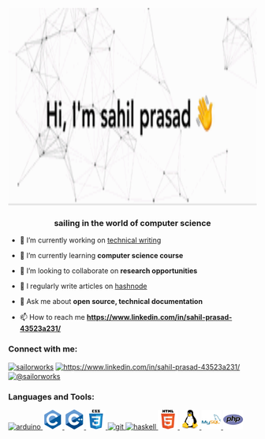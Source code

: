 <p align="center">
  <img src="https://github.com/sailorworks/sailorworks/blob/main/assets/output/animation.gif" width="4000" height="400"alt="Hi, I'm Sahil  👋 technical writing 🚀 I ❤️ open source ">
</p>
<h3 align="center">sailing in the world of computer science</h3>

<!--- <p align="left"> <img src="https://komarev.com/ghpvc/?username=sailorworks&label=Profile%20views&color=0e75b6&style=flat" alt="sailorworks" /> </p>

<p align="left"> <a href="https://twitter.com/sailorworks" target="blank"><img src="https://img.shields.io/twitter/follow/sailorworks?logo=twitter&style=for-the-badge" alt="sailorworks" /></a> </p> --->

- 🔭 I’m currently working on [technical writing](https://sailorworks.hashnode.dev/)

- 🌱 I’m currently learning **computer science course**

- 👯 I’m looking to collaborate on **research opportunities**

- 📝 I regularly write articles on [hashnode](https://sailorworks.hashnode.dev/)

- 💬 Ask me about **open source, technical documentation**

- 📫 How to reach me **https://www.linkedin.com/in/sahil-prasad-43523a231/**

<h3 align="left">Connect with me:</h3>
<p align="left">
<a href="https://twitter.com/sailorworks" target="blank"><img align="center" src="https://raw.githubusercontent.com/rahuldkjain/github-profile-readme-generator/master/src/images/icons/Social/twitter.svg" alt="sailorworks" height="30" width="40" /></a>
<a href="https://linkedin.com/in/https://www.linkedin.com/in/sahil-prasad-43523a231/" target="blank"><img align="center" src="https://raw.githubusercontent.com/rahuldkjain/github-profile-readme-generator/master/src/images/icons/Social/linked-in-alt.svg" alt="https://www.linkedin.com/in/sahil-prasad-43523a231/" height="30" width="40" /></a>
<a href="https://hashnode.com/@sailorworks" target="blank"><img align="center" src="https://raw.githubusercontent.com/rahuldkjain/github-profile-readme-generator/master/src/images/icons/Social/hashnode.svg" alt="@sailorworks" height="30" width="40" /></a>
</p>

<h3 align="left">Languages and Tools:</h3>
<p align="left"> <a href="https://www.arduino.cc/" target="_blank" rel="noreferrer"> <img src="https://cdn.worldvectorlogo.com/logos/arduino-1.svg" alt="arduino" width="40" height="40"/> </a> <a href="https://www.cprogramming.com/" target="_blank" rel="noreferrer"> <img src="https://raw.githubusercontent.com/devicons/devicon/master/icons/c/c-original.svg" alt="c" width="40" height="40"/> </a> <a href="https://www.w3schools.com/cpp/" target="_blank" rel="noreferrer"> <img src="https://raw.githubusercontent.com/devicons/devicon/master/icons/cplusplus/cplusplus-original.svg" alt="cplusplus" width="40" height="40"/> </a> <a href="https://www.w3schools.com/css/" target="_blank" rel="noreferrer"> <img src="https://raw.githubusercontent.com/devicons/devicon/master/icons/css3/css3-original-wordmark.svg" alt="css3" width="40" height="40"/> </a> <a href="https://git-scm.com/" target="_blank" rel="noreferrer"> <img src="https://www.vectorlogo.zone/logos/git-scm/git-scm-icon.svg" alt="git" width="40" height="40"/> </a> <a href="https://www.haskell.org/" target="_blank" rel="noreferrer"> <img src="https://upload.wikimedia.org/wikipedia/commons/1/1c/Haskell-Logo.svg" alt="haskell" width="40" height="40"/> </a> <a href="https://www.w3.org/html/" target="_blank" rel="noreferrer"> <img src="https://raw.githubusercontent.com/devicons/devicon/master/icons/html5/html5-original-wordmark.svg" alt="html5" width="40" height="40"/> </a> <a href="https://www.linux.org/" target="_blank" rel="noreferrer"> <img src="https://raw.githubusercontent.com/devicons/devicon/master/icons/linux/linux-original.svg" alt="linux" width="40" height="40"/> </a> <a href="https://www.mysql.com/" target="_blank" rel="noreferrer"> <img src="https://raw.githubusercontent.com/devicons/devicon/master/icons/mysql/mysql-original-wordmark.svg" alt="mysql" width="40" height="40"/> </a> <a href="https://www.php.net" target="_blank" rel="noreferrer"> <img src="https://raw.githubusercontent.com/devicons/devicon/master/icons/php/php-original.svg" alt="php" width="40" height="40"/> </a> </p>

<!--- <p>&nbsp;<img align="center" src="https://github-readme-stats.vercel.app/api?username=sailorworks&show_icons=true&locale=en" alt="sailorworks" /></p>

<p><img align="center" src="https://github-readme-streak-stats.herokuapp.com/?user=sailorworks&" alt="sailorworks" /></p> --->

